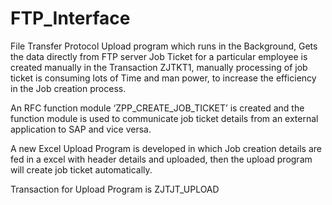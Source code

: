 # FTP_Interface
File Transfer Protocol Upload program which runs in the Background, Gets the data directly from FTP server
Job Ticket for a particular employee is created manually in the Transaction ZJTKT1, manually processing of job ticket is consuming lots of Time and man power, to increase the efficiency in the Job creation process.

An RFC function module ‘ZPP_CREATE_JOB_TICKET’ is created and the function module is used to communicate job ticket details from an external application to SAP and vice versa. 

 A new Excel Upload Program is developed in which Job creation details are fed in a excel with header details and uploaded, then the upload program will create job ticket automatically.

Transaction for Upload Program is ZJTJT_UPLOAD
